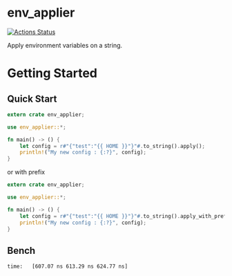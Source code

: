 # env_applier
[![Actions Status](https://github.com/jmfiaschi/env_applier/workflows/CI/badge.svg)](https://github.com/jmfiaschi/env_applier/actions)

Apply environment variables on a string.

# Getting Started
## Quick Start
```rust
extern crate env_applier;

use env_applier::*;

fn main() -> () {
    let config = r#"{"test":"{{ HOME }}"}"#.to_string().apply();
    println!("My new config : {:?}", config);
}
```

or with prefix

```rust
extern crate env_applier;

use env_applier::*;

fn main() -> () {
    let config = r#"{"test":"{{ HOME }}"}"#.to_string().apply_with_prefix("MY_PREFIX");
    println!("My new config : {:?}", config);
}
```

## Bench
```
time:   [607.07 ns 613.29 ns 624.77 ns]
```